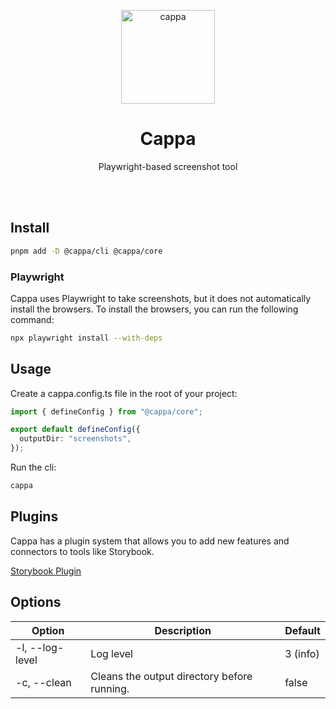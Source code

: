 <p align="center">
  <img height="150" alt="cappa" src="https://github.com/user-attachments/assets/70683ad3-4a57-46b2-b829-16ec25b4ac94" />
</p>


<h1 align="center">
Cappa
</h1>
<p align="center">
Playwright-based screenshot tool
<p>

<br>
<br>

## Install

```bash
pnpm add -D @cappa/cli @cappa/core
```

### Playwright

Cappa uses Playwright to take screenshots, but it does not automatically install the browsers. To install the browsers, you can run the following command:

```bash
npx playwright install --with-deps
```

## Usage

Create a cappa.config.ts file in the root of your project:

```ts
import { defineConfig } from "@cappa/core";

export default defineConfig({
  outputDir: "screenshots",
});
```

Run the cli:

```bash
cappa
```

## Plugins

Cappa has a plugin system that allows you to add new features and connectors to tools like Storybook.

[Storybook Plugin](packages/plugins/plugin-storybook/README.md)

## Options

| Option              | Description | Default  |
|---------------------|-------------|----------|
| -l, --log-level     | Log level   | 3 (info) |
| -c, --clean         | Cleans the output directory before running.       | false    |
